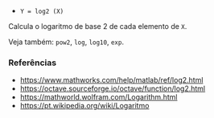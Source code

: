 * `Y = log2 (X)`

Calcula o logaritmo de base 2 de cada elemento de `X`.

Veja também: `pow2`, `log`, `log10`, `exp`.

### Referências

* https://www.mathworks.com/help/matlab/ref/log2.html
* https://octave.sourceforge.io/octave/function/log2.html
* https://mathworld.wolfram.com/Logarithm.html
* https://pt.wikipedia.org/wiki/Logaritmo
